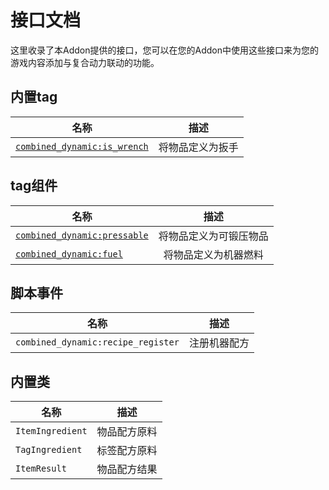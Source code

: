 # 接口文档

这里收录了本Addon提供的接口，您可以在您的Addon中使用这些接口来为您的游戏内容添加与复合动力联动的功能。

## 内置tag

| 名称 | 描述 |
| --- | :---: |
| [`combined_dynamic:is_wrench`](./inner_tags/is_wrench.md) | 将物品定义为扳手 |

## tag组件

| 名称 | 描述 |
| --- | :---: |
| [`combined_dynamic:pressable`](./tag_components/pressable.md) | 将物品定义为可锻压物品 |
| [`combined_dynamic:fuel`](./tag_components/fuel.md) | 将物品定义为机器燃料 |

## 脚本事件

| 名称 | 描述 |
| --- | :---: |
| `combined_dynamic:recipe_register` | 注册机器配方 |

## 内置类

| 名称 | 描述 |
| --- | :---: |
| `ItemIngredient` | 物品配方原料 |
| `TagIngredient` | 标签配方原料 |
| `ItemResult` | 物品配方结果 |
